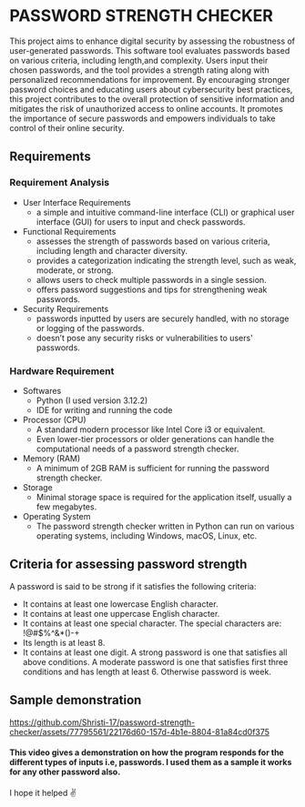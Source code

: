 # PASSWORD STRENGTH CHECKER #
This project aims to enhance digital security by assessing the robustness of user-generated passwords. This software tool evaluates passwords based on various criteria, including length,and complexity. Users input their chosen passwords, and the tool provides a strength rating along with personalized recommendations for improvement. By encouraging stronger password choices and educating users about cybersecurity best practices, this project contributes to the overall protection of sensitive information and mitigates the risk of unauthorized access to online accounts.  It promotes the importance of secure passwords and empowers individuals to take control of their online security.

## Requirements ##
### Requirement Analysis ###

* User Interface Requirements
  * a simple and intuitive command-line interface (CLI) or graphical user interface (GUI) for users to input and check passwords.
* Functional Requirements
  * assesses the strength of passwords based on various criteria, including length and character diversity.
  *	provides a categorization indicating the strength level, such as weak, moderate, or strong.
  *	allows users to check multiple passwords in a single session.
  *	offers password suggestions and tips for strengthening weak passwords.
* Security Requirements
  *	passwords inputted by users are securely handled, with no storage or logging of the passwords.
  *	doesn’t pose any security risks or vulnerabilities to users' passwords.

### Hardware Requirement ###

* Softwares
  * Python (I used version 3.12.2)
  * IDE for writing and running the code
* Processor (CPU)
  *	A standard modern processor like Intel Core i3 or equivalent.
  *	Even lower-tier processors or older generations can handle the computational needs of a password strength checker.
* Memory (RAM)
  *	A minimum of 2GB RAM is sufficient for running the password strength checker.
* Storage
  *	Minimal storage space is required for the application itself, usually a few megabytes.
* Operating System
  *	The password strength checker written in Python can run on various operating systems, including Windows, macOS, Linux, etc.

## Criteria for assessing password strength ##
A password is said to be strong if it satisfies the following criteria: 
  * It contains at least one lowercase English character.
  * It contains at least one uppercase English character.
  * It contains at least one special character. The special characters are: !@#$%^&*()-+
  * Its length is at least 8.
  * It contains at least one digit.
A strong password is one that satisfies all above conditions. A moderate password is one that satisfies first three conditions and has length at least 6. Otherwise password is week.

## Sample demonstration ##
https://github.com/Shristi-17/password-strength-checker/assets/77795561/22176d60-157d-4b1e-8804-81a84cd0f375
#### This video gives a demonstration on how the program responds for the different types of inputs i.e, passwords. I used them as a sample it works for any other password also. ####

I hope it helped ✌️
